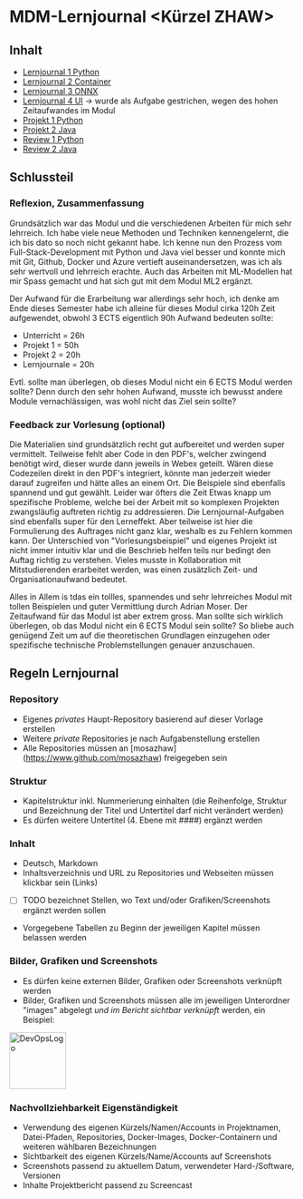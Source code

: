 ﻿# MDM-Lernjournal <Kürzel ZHAW>

## Inhalt

* [Lernjournal 1 Python](lernjournal1-python/README.md)
* [Lernjournal 2 Container](lernjournal2-container/README.md)
* [Lernjournal 3 ONNX](lernjournal3-onnx/README.md)
* [Lernjournal 4 UI](lernjournal4-ui/README.md) -> wurde als Aufgabe gestrichen, wegen des hohen Zeitaufwandes im Modul
* [Projekt 1 Python](projekt1-python/README.md)
* [Projekt 2 Java](projekt2-java/README.md)
* [Review 1 Python](review1-python/README.md)
* [Review 2 Java](review2-java/README.md)

## Schlussteil

### Reflexion, Zusammenfassung

Grundsätzlich war das Modul und die verschiedenen Arbeiten für mich sehr lehrreich.
Ich habe viele neue Methoden und Techniken kennengelernt, die ich bis dato so noch nicht gekannt habe.
Ich kenne nun den Prozess vom Full-Stack-Development mit Python und Java viel besser und konnte mich mit Git, Github, Docker und Azure vertieft auseinandersetzen, was ich als sehr wertvoll und lehrreich erachte.
Auch das Arbeiten mit ML-Modellen hat mir Spass gemacht und hat sich gut mit dem Modul ML2 ergänzt.

Der Aufwand für die Erarbeitung war allerdings sehr hoch, ich denke am Ende dieses Semester habe ich alleine für dieses Modul cirka 120h Zeit aufgewendet, obwohl 3 ECTS eigentlich 90h Aufwand bedeuten sollte:
* Unterricht = 26h
* Projekt 1 = 50h
* Projekt 2 = 20h
* Lernjournale = 20h 

Evtl. sollte man überlegen, ob dieses Modul nicht ein 6 ECTS Modul werden sollte?
Denn durch den sehr hohen Aufwand, musste ich bewusst andere Module vernachlässigen, was wohl nicht das Ziel sein sollte? 

### Feedback zur Vorlesung (optional)

Die Materialien sind grundsätzlich recht gut aufbereitet und werden super vermittelt.
Teilweise fehlt aber Code in den PDF's, welcher zwingend benötigt wird, dieser wurde dann jeweils in Webex geteilt.
Wären diese Codezeilen direkt in den PDF's integriert, könnte man jederzeit wieder darauf zugreifen und hätte alles an einem Ort.
Die Beispiele sind ebenfalls spannend und gut gewählt.
Leider war öfters die Zeit Etwas knapp um spezifische Probleme, welche bei der Arbeit mit so komplexen Projekten zwangsläufig auftreten richtig zu addressieren.
Die Lernjournal-Aufgaben sind ebenfalls super für den Lerneffekt. Aber teilweise ist hier die Formulierung des Auftrages nicht ganz klar, weshalb es zu Fehlern kommen kann.
Der Unterschied von "Vorlesungsbeispiel" und eigenes Projekt ist nicht immer intuitiv klar und die Beschrieb helfen teils nur bedingt den Auftag richtig zu verstehen.
Vieles musste in Kollaboration mit Mitstudierenden erarbeitet werden, was einen zusätzlich Zeit- und Organisationaufwand bedeutet.

Alles in Allem is tdas ein tollles, spannendes und sehr lehrreiches Modul mit tollen Beispielen und guter Vermittlung durch Adrian Moser.
Der Zeitaufwand für das Modul ist aber extrem gross.
Man sollte sich wirklich überlegen, ob das Modul nicht ein 6 ECTS Modul sein sollte?
So bliebe auch genügend Zeit um auf die theoretischen Grundlagen einzugehen oder spezifische technische Problemstellungen genauer anzuschauen.

## Regeln Lernjournal

### Repository
* Eigenes *privates* Haupt-Repository basierend auf dieser Vorlage erstellen
* Weitere *private* Repositories je nach Aufgabenstellung erstellen
* Alle Repositories müssen an [mosazhaw] (https://www.github.com/mosazhaw) freigegeben sein

### Struktur
* Kapitelstruktur inkl. Nummerierung einhalten (die Reihenfolge, Struktur und Bezeichnung der Titel und Untertitel darf nicht verändert werden)
* Es dürfen weitere Untertitel (4. Ebene mit ####) ergänzt werden

### Inhalt
* Deutsch, Markdown
* Inhaltsverzeichnis und URL zu Repositories und Webseiten müssen klickbar sein (Links)
* [ ] TODO bezeichnet Stellen, wo Text und/oder Grafiken/Screenshots ergänzt werden sollen
* Vorgegebene Tabellen zu Beginn der jeweiligen Kapitel müssen belassen werden

### Bilder, Grafiken und Screenshots
* Es dürfen keine externen Bilder, Grafiken oder Screenshots verknüpft werden
* Bilder, Grafiken und Screenshots müssen alle im jeweiligen Unterordner "images" abgelegt *und im Bericht sichtbar verknüpft* werden, ein Beispiel:

<img src="images/mdm.png" alt="DevOpsLogo" width="100" height="100">

### Nachvollziehbarkeit Eigenständigkeit

* Verwendung des eigenen Kürzels/Namen/Accounts in Projektnamen, Datei-Pfaden, Repositories, Docker-Images, Docker-Containern und weiteren wählbaren Bezeichnungen
* Sichtbarkeit des eigenen Kürzels/Name/Accounts auf Screenshots
* Screenshots passend zu aktuellem Datum, verwendeter Hard-/Software, Versionen
* Inhalte Projektbericht passend zu Screencast


